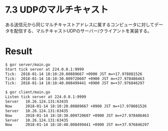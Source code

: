 # 7.3 UDPのマルチキャスト
ある送信元から同じマルチキャストアドレスに属するコンピュータに対してデータを配信する、マルチキャストUDPのサーバー/クライアントを実装する。

# Result

```bash
$ gor server/main.go
Start tick server at 224.0.0.1:9999
Tick:  2018-01-14 18:10:20.00889667 +0900 JST m=+17.978081526
Tick:  2018-01-14 18:10:30.009720607 +0900 JST m=+27.978486463
Tick:  2018-01-14 18:10:40.008499441 +0900 JST m=+37.976846297
```

```bash
$ gor client/main.go
Listen tick server at 224.0.0.1:9999
Server   10.26.124.131:63435
Now      2018-01-14 18:10:20.00889667 +0900 JST m=+17.978081526
Server   10.26.124.131:63435
Now      2018-01-14 18:10:30.009720607 +0900 JST m=+27.978486463
Server   10.26.124.131:63435
Now      2018-01-14 18:10:40.008499441 +0900 JST m=+37.976846297
```

